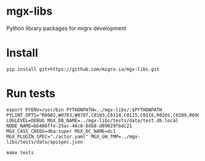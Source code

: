 # mgx-libs

Python library packages for migrx development


# Install 

    pip install git+https://github.com/migrx-io/mgx-libs.git

# Run tests

    export PYENV=/usr/bin PYTHONPATH=../mgx-libs/:$PYTHONPATH PYLINT_OPTS="R0902,W0703,W0707,C0103,C0114,C0115,C0116,R0201,C0209,R0904,R0801,W0201,C0415,C0411,C0412,E1121,R0912,R0903,R0915,R0914,R0911,R0401" LOGLEVEL=DEBUG MGX_DB_NAME=../mgx-libs/tests/data/test.db.local NODE_NAME=bb486ffe-25ac-46c0-8db8-d09029fbdc21 MGX_CASS_CREDS=dba:super MGX_DC_NAME=dc1 MGX_PLUGIN_SPEC="./actor.yaml" MGX_GW_TMP=../mgx-libs/tests/data/apispec.json
 
    make tests
